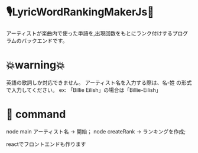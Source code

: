 # 🎙LyricWordRankingMakerJs🚀
アーティストが楽曲内で使った単語を,出現回数をもとにランク付けするプログラムのバックエンドです。

# 💥warning💥
英語の歌詞しか対応できません。
アーティスト名を入力する際は、名-姓 の形式で入力してください。
ex: 「Billie Eilish」の場合は「Billie-Eilish」


# 📡 command

node main アーティスト名 -> 開始；
node createRank -> ランキングを作成;

reactでフロントエンドも作ります
